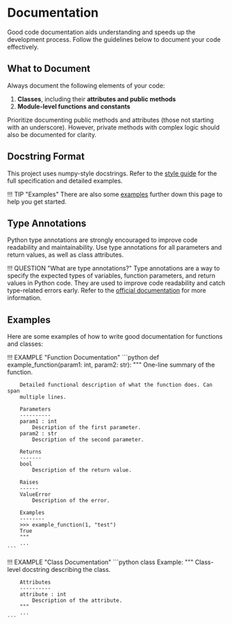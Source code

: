 # Documentation

Good code documentation aids understanding and speeds up the development process. Follow the guidelines below
to document your code effectively.

## What to Document

Always document the following elements of your code:

1. **Classes**, including their **attributes and public methods**
2. **Module-level functions and constants**

Prioritize documenting public methods and attributes (those not starting with an underscore). However, private
methods with complex logic should also be documented for clarity.

## Docstring Format

This project uses numpy-style docstrings. Refer to the [style guide](https://numpydoc.readthedocs.io/en/latest/format.html)
for the full specification and detailed examples.

!!! TIP "Examples"
    There are also some [examples](#examples) further down this page to help you get started.

## Type Annotations

Python type annotations are strongly encouraged to improve code readability and maintainability. Use type annotations
for all parameters and return values, as well as class attributes.

!!! QUESTION "What are type annotations?"
    Type annotations are a way to specify the expected types of variables, function parameters, and return values
    in Python code. They are used to improve code readability and catch type-related errors early. Refer to the
    [official documentation](https://docs.python.org/3/library/typing.html) for more information.

## Examples

Here are some examples of how to write good documentation for functions and classes:

!!! EXAMPLE "Function Documentation"
    ```python
    def example_function(param1: int, param2: str):
        """
        One-line summary of the function.

        Detailed functional description of what the function does. Can span
        multiple lines.

        Parameters
        ----------
        param1 : int
            Description of the first parameter.
        param2 : str
            Description of the second parameter.

        Returns
        -------
        bool
            Description of the return value.

        Raises
        ------
        ValueError
            Description of the error.

        Examples
        --------
        >>> example_function(1, "test")
        True
        """
        ...
    ```

!!! EXAMPLE "Class Documentation"
    ```python
    class Example:
        """
        Class-level docstring describing the class.

        Attributes
        ----------
        attribute : int
            Description of the attribute.
        """
        ...
    ```
